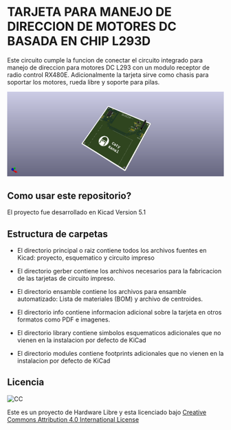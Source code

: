 # TARJETA PARA MANEJO DE DIRECCION DE MOTORES DC BASADA EN CHIP L293D

Este circuito cumple la funcion de conectar el circuito integrado para manejo
de direccion para motores DC L293 con un modulo receptor de radio control RX480E. Adicionalmente
la tarjeta sirve como chasis para soportar los motores, rueda libre y soporte para pilas.

![imagen](/info/cimpreso3D_00.png)

## Como usar este repositorio?

El proyecto fue desarrollado en Kicad Version 5.1

## Estructura de carpetas

* El directorio principal o raiz contiene todos los archivos fuentes en Kicad: proyecto, esquematico y circuito impreso

* El directorio gerber contiene los archivos necesarios para la fabricacion de las tarjetas de circuito impreso.

* El directorio ensamble contiene los archivos para ensamble automatizado: Lista de materiales (BOM) y archivo de centroides.

* El directorio info contiene informacion adicional sobre la tarjeta en otros formatos como PDF e imagenes.

* El directorio library contiene simbolos esquematicos adicionales que no vienen en la instalacion por defecto de KiCad

* El directorio modules contiene footprints adicionales que no vienen en la instalacion por defecto de KiCad

## Licencia

![CC](https://i.creativecommons.org/l/by/4.0/88x31.png)

Este es un proyecto de Hardware Libre y esta licenciado bajo [Creative Commons Attribution 4.0 International License](http://creativecommons.org/licenses/by/4.0/)
